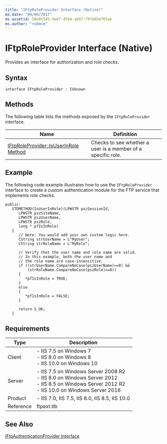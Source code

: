 ```yaml
---
title: "IFtpRoleProvider Interface (Native)"
ms.date: "09/06/2017"
ms.assetid: 58e05545-9a67-4504-a897-f97b054765ab
ms.author: "robmcm"
---
```

# IFtpRoleProvider Interface (Native)
Provides an interface for authorization and role checks.  
  
## Syntax  
  
```cpp#  
interface IFtpRoleProvider : IUknown  
```  
  
## Methods  
 The following table lists the methods exposed by the `IFtpRoleProvider` interface.  
  
|Name|Definition|
|-|-|
|[IFtpRoleProvider::IsUserInRole Method](../../ftp-extensibility-reference/native-code-api-reference/iftproleprovider-isuserinrole-method.md)|Checks to see whether a user is a member of a specific role.|  
  
## Example  
 The following code example illustrates how to use the `IFtpRoleProvider` interface to create a custom authentication module for the FTP service that implements role checks.  
  
```  
public:  
   STDMETHOD(IsUserInRole)(LPWSTR pszSessionId,  
      LPWSTR pszSiteName,  
      LPWSTR pszUserName,  
      LPWSTR pszRole,  
      long * pfIsInRole)  
   {  
      // Note: You would add your own custom logic here.  
      CString strUserName = L"MyUser";  
      CString strRoleName = L"MyRole";  
  
      // Verify that the user name and role name are valid.  
      // In this example, both the user name and  
      // the role name are case-insensitive.  
      if ((strUserName.CompareNoCase(pszUserName)==0) &&  
          (strRoleName.CompareNoCase(pszRole)==0))  
      {  
         *pfIsInRole = TRUE;  
      }  
      else  
      {  
         *pfIsInRole = FALSE;  
      }  
  
      return S_OK;  
   }  
```  
  
## Requirements  
  
|Type|Description|
|-|-|
|Client|-   IIS 7.5 on                                          Windows 7<br />-   IIS 8.0 on                                          Windows 8<br />-   IIS 10.0 on                                          Windows 10|  
|Server|-   IIS 7.5 on                                          Windows Server 2008 R2<br />-   IIS 8.0 on                                          Windows Server 2012<br />-   IIS 8.5 on                                          Windows Server 2012 R2<br />-   IIS 10.0 on                                          Windows Server 2016|  
|Product|-   IIS 7.0,                                          IIS 7.5,                                          IIS 8.0,                                          IIS 8.5,                                          IIS 10.0|  
|Reference|ftpext.tlb|  
  
## See Also  
 [IFtpAuthenticationProvider Interface](../../ftp-extensibility-reference/native-code-api-reference/iftpauthenticationprovider-interface-native.md)
